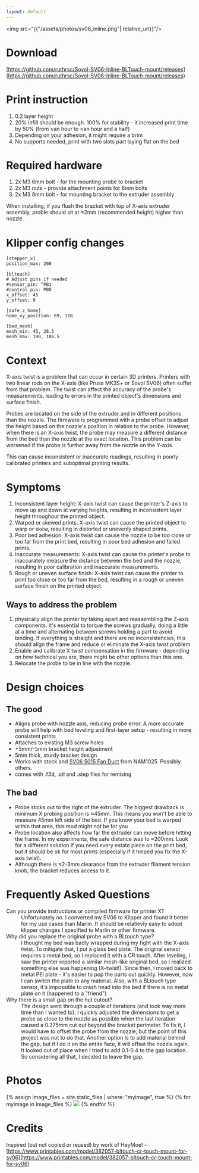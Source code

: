 ```yaml
---
layout: default
---
```

<img src="{{"/assets/photos/sv06_inline.png"| relative_url}}"/>

# Download

[https://github.com/ruthrsc/Sovol-SV06-Inline-BLTouch-mount/releases](https://github.com/ruthrsc/Sovol-SV06-Inline-BLTouch-mount/releases)

# Print instruction

1. 0.2 layer height
1. 20% infill should be enough. 100% for stability - it increased print time by 50% (from ≈an hour to ≈an hour and a half)
1. Depending on your adhesion, it might require a brim
1. No supports needed, print with two slots part laying flat on the bed

# Required hardware

1. 2x M3 6mm bolt - for the mounting probe to bracket
1. 2x M3 nuts - provide attachment points for 6mm bolts
1. 2x M3 8mm bolt - for mounting bracket to the extruder assembly

When installing, if you flush the bracket with top of X-axis extruder assembly, proble should sit at ≈2mm (recommended height) higher than nozzle.

# Klipper config changes

```
[stepper_x]
position_max: 208

[bltouch]
# Adjust pins if needed
#sensor_pin: ^PB1
#control_pin: PB0
x_offset: 45
y_offset: 0

[safe_z_home]
home_xy_position: 69, 118

[bed_mesh]
mesh_min: 45, 28.5
mesh_max: 190, 186.5
```

# Context

X-axis twist is a problem that can occur in certain 3D printers. Printers with two linear rods on the X-axis (like Prusa MK3S+ or Sovol SV06) often suffer from that problem. The twist can affect the accuracy of the probe's measurements, leading to errors in the printed object's dimensions and surface finish.

Probes are located on the side of the extruder and in different positions than the nozzle. The firmware is programmed with a probe offset to adjust the height based on the nozzle's position in relation to the probe. However, when there is an X-axis twist, the probe may measure a different distance from the bed than the nozzle at the exact location. This problem can be worsened if the probe is further away from the nozzle on the Y-axis.

This can cause inconsistent or inaccurate readings, resulting in poorly calibrated printers and suboptimal printing results.

# Symptoms

1. Inconsistent layer height: X-axis twist can cause the printer's Z-axis to move up and down at varying heights, resulting in inconsistent layer height throughout the printed object.
1. Warped or skewed prints: X-axis twist can cause the printed object to warp or skew, resulting in distorted or unevenly shaped prints.
1. Poor bed adhesion: X-axis twist can cause the nozzle to be too close or too far from the print bed, resulting in poor bed adhesion and failed prints.
1. Inaccurate measurements: X-axis twist can cause the printer's probe to inaccurately measure the distance between the bed and the nozzle, resulting in poor calibration and inaccurate measurements.
1. Rough or uneven surface finish: X-axis twist can cause the printer to print too close or too far from the bed, resulting in a rough or uneven surface finish on the printed object.


## Ways to address the problem

1. physically align the printer by taking apart and reassembling the Z-axis components. It's essential to torque the screws gradually, doing a little at a time and alternating between screws holding a part to avoid binding. If everything is straight and there are no inconsistencies, this should align the frame and reduce or eliminate the X-axis twist problem.
1. Enable and calibrate X twist compensation in the firmware - depending on how technical you are, there might be other options than this one.
1. Relocate the probe to be in line with the nozzle.

# Design choices

## The good

* Aligns probe with nozzle axis, reducing probe error. A more accurate probe will help with bed leveling and first-layer setup - resulting in more consistent prints
* Attaches to existing M3 screw holes
* +5mm/-5mm bracket height adjustment
* 5mm thick, sturdy bracket design
* Works with stock and [SV06 5015 Fan Duct](https://www.printables.com/model/410475-sv06-5015-fan-duct-rounded) from NAM1025. Possibly others.
* comes with .f3d, .stl and .step files for remixing

## The bad

* Probe sticks out to the right of the extruder. The biggest drawback is minimum X probing position is ≈45mm. This means you won't be able to measure 45mm left side of the bed. If you know your bed is warped within that area, this mod might not be for you
* Probe location also affects how far the extruder can move before hitting the frame. In my experiments, the safe distance was to ≈200mm. Look for a different solution if you need every estate piece on the print bed, but it should be ok for most prints (especially if it helped you fix the X-axis twist).
* Although there is ≈2-3mm clearance from the extruder filament tension knob, the bracket reduces access to it.

# Frequently Asked Questions

<div class="faq-section">
  <dl>
<dt>Can you provide instructions or compiled firmware for printer X?</dt>
<dd>Unfortunately no. I converted my SV06 to Klipper and found it better for my use cases than Marlin. It should be relatievly easy to adopt klipper changes I specified to Marlin or other firmware.</dd>
<dt>Why did you replace the original probe with a BLtouch type?</dt>
<dd>
I thought my bed was badly wrapped during my fight with the X-axis twist. To mitigate that, I put a glass bed plate. The original sensor requires a metal bed, so I replaced it with a CR touch. After leveling, i saw the printer reported a similar mesh-like original bed, so I realized something else was happening (X-twist!). Since then, I moved back to metal PEI plate - it's easier to pop the parts out quickly. However, now I can switch the plate to any material. Also, with a BLtouch type sensor, it's impossible to crash head into the bed if there is no metal plate on it (happened to a "friend")</dd>
  <dt>Why there is a small gap on the nut cutout?</dt>
  <dd>
  The design went through a couple of iterations (and took way more time than I wanted to). I quickly adjusted the dimensions to get a probe as close to the nozzle as possible when the last iteration caused a 0.375mm cut out beyond the bracket perimeter. To fix it, I would have to offset the probe from the nozzle, but the point of this project was not to do that. Another option is to add material behind the gap, but if I do it on the entire face, it will offset the nozzle again. It looked out of place when I tried to add 0.1-0.4 to the gap location. So considering all that, I decided to leave the gap.
  </dd>
  </dl>
</div>

# Photos
<div id="photos">
{% assign image_files = site.static_files | where: "myimage", true %}
{% for myimage in image_files %}
      <a href="{{myimage.path|relative_url}}"><img src="{{ myimage.path | relative_url}}"/></a>
{% endfor %}
</div>

# Credits

Inspired (but not copied or reused) by work of HeyMoe! - [https://www.printables.com/model/382057-bltouch-cr-touch-mount-for-sv06](https://www.printables.com/model/382057-bltouch-cr-touch-mount-for-sv06)
